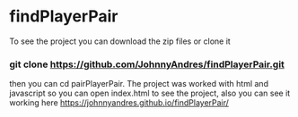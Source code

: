 # findPlayerPair

To see the project you can download the zip files or clone it 
### git clone https://github.com/JohnnyAndres/findPlayerPair.git 
then you can cd pairPlayerPair. The project was worked with html and javascript so you can open index.html to see the project, also you can see
it working here https://johnnyandres.github.io/findPlayerPair/
